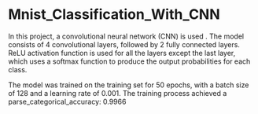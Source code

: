 # Mnist_Classification_With_CNN
In this project, a convolutional neural network (CNN) is used . The model consists of 4 convolutional layers, followed by 2 fully connected layers. ReLU activation function is used for all the layers except the last layer, which uses a softmax function to produce the output probabilities for each class.

The model was trained on the training set for 50 epochs, with a batch size of 128 and a learning rate of 0.001. The training process achieved a parse_categorical_accuracy: 0.9966
